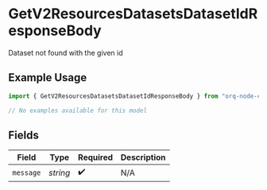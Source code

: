 # GetV2ResourcesDatasetsDatasetIdResponseBody

Dataset not found with the given id

## Example Usage

```typescript
import { GetV2ResourcesDatasetsDatasetIdResponseBody } from "orq-node-client/models/errors";

// No examples available for this model
```

## Fields

| Field              | Type               | Required           | Description        |
| ------------------ | ------------------ | ------------------ | ------------------ |
| `message`          | *string*           | :heavy_check_mark: | N/A                |